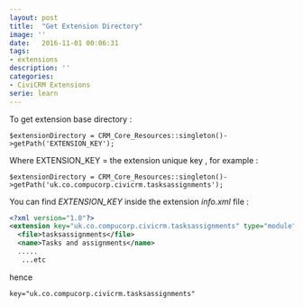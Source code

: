 ```yaml
---
layout: post
title:  "Get Extension Directory"
image: ''
date:   2016-11-01 00:06:31
tags:
- extensions
description: ''
categories:
- CiviCRM Extensions
serie: learn
---
```


To get extension base directory :

```php?start_inline=1
$extensionDirectory = CRM_Core_Resources::singleton()->getPath('EXTENSION_KEY');
```

Where EXTENSION_KEY = the extension unique key , for example :

```php?start_inline=1
$extensionDirectory = CRM_Core_Resources::singleton()->getPath('uk.co.compucorp.civicrm.tasksassignments');
```

You can find *EXTENSION_KEY* inside the extension *info.xml* file :

```xml
<?xml version="1.0"?>
<extension key="uk.co.compucorp.civicrm.tasksassignments" type="module">
  <file>tasksassignments</file>
  <name>Tasks and assignments</name>
  .....
   ...etc
```  

hence

```xml
key="uk.co.compucorp.civicrm.tasksassignments"
```
